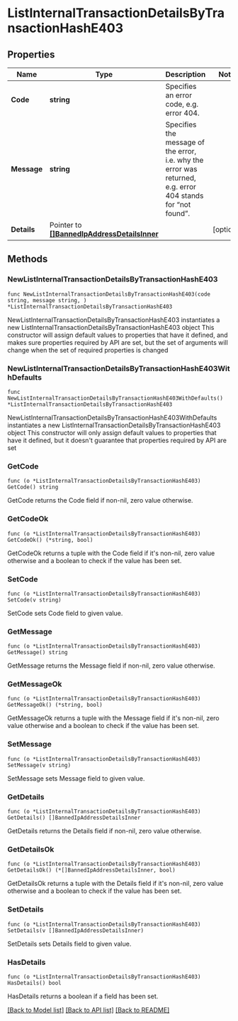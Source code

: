 # ListInternalTransactionDetailsByTransactionHashE403

## Properties

Name | Type | Description | Notes
------------ | ------------- | ------------- | -------------
**Code** | **string** | Specifies an error code, e.g. error 404. | 
**Message** | **string** | Specifies the message of the error, i.e. why the error was returned, e.g. error 404 stands for “not found”. | 
**Details** | Pointer to [**[]BannedIpAddressDetailsInner**](BannedIpAddressDetailsInner.md) |  | [optional] 

## Methods

### NewListInternalTransactionDetailsByTransactionHashE403

`func NewListInternalTransactionDetailsByTransactionHashE403(code string, message string, ) *ListInternalTransactionDetailsByTransactionHashE403`

NewListInternalTransactionDetailsByTransactionHashE403 instantiates a new ListInternalTransactionDetailsByTransactionHashE403 object
This constructor will assign default values to properties that have it defined,
and makes sure properties required by API are set, but the set of arguments
will change when the set of required properties is changed

### NewListInternalTransactionDetailsByTransactionHashE403WithDefaults

`func NewListInternalTransactionDetailsByTransactionHashE403WithDefaults() *ListInternalTransactionDetailsByTransactionHashE403`

NewListInternalTransactionDetailsByTransactionHashE403WithDefaults instantiates a new ListInternalTransactionDetailsByTransactionHashE403 object
This constructor will only assign default values to properties that have it defined,
but it doesn't guarantee that properties required by API are set

### GetCode

`func (o *ListInternalTransactionDetailsByTransactionHashE403) GetCode() string`

GetCode returns the Code field if non-nil, zero value otherwise.

### GetCodeOk

`func (o *ListInternalTransactionDetailsByTransactionHashE403) GetCodeOk() (*string, bool)`

GetCodeOk returns a tuple with the Code field if it's non-nil, zero value otherwise
and a boolean to check if the value has been set.

### SetCode

`func (o *ListInternalTransactionDetailsByTransactionHashE403) SetCode(v string)`

SetCode sets Code field to given value.


### GetMessage

`func (o *ListInternalTransactionDetailsByTransactionHashE403) GetMessage() string`

GetMessage returns the Message field if non-nil, zero value otherwise.

### GetMessageOk

`func (o *ListInternalTransactionDetailsByTransactionHashE403) GetMessageOk() (*string, bool)`

GetMessageOk returns a tuple with the Message field if it's non-nil, zero value otherwise
and a boolean to check if the value has been set.

### SetMessage

`func (o *ListInternalTransactionDetailsByTransactionHashE403) SetMessage(v string)`

SetMessage sets Message field to given value.


### GetDetails

`func (o *ListInternalTransactionDetailsByTransactionHashE403) GetDetails() []BannedIpAddressDetailsInner`

GetDetails returns the Details field if non-nil, zero value otherwise.

### GetDetailsOk

`func (o *ListInternalTransactionDetailsByTransactionHashE403) GetDetailsOk() (*[]BannedIpAddressDetailsInner, bool)`

GetDetailsOk returns a tuple with the Details field if it's non-nil, zero value otherwise
and a boolean to check if the value has been set.

### SetDetails

`func (o *ListInternalTransactionDetailsByTransactionHashE403) SetDetails(v []BannedIpAddressDetailsInner)`

SetDetails sets Details field to given value.

### HasDetails

`func (o *ListInternalTransactionDetailsByTransactionHashE403) HasDetails() bool`

HasDetails returns a boolean if a field has been set.


[[Back to Model list]](../README.md#documentation-for-models) [[Back to API list]](../README.md#documentation-for-api-endpoints) [[Back to README]](../README.md)


